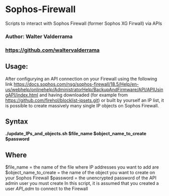 # Sophos-Firewall #
Scripts to interact with Sophos Firewall (former Sophos XG Firwall) via APIs

### Author: Walter Valderrama ###
### https://github.com/waltervalderrama ###

## Usage:
After configurying an API connection on your Firewall using the following link 
https://docs.sophos.com/nsg/sophos-firewall/18.5/Help/en-us/webhelp/onlinehelp/AdministratorHelp/BackupAndFirmware/API/APIUsingAPI/index.html 
and having downloaded (for example from https://github.com/firehol/blocklist-ipsets.git) or built by yourself an IP list, it is possible to create
massively many single IP objects on Sophos Firewall.

## Syntax
**./update_IPs_and_objects.sh $file_name $object_name_to_create $password**

## Where
$file_name = the name of the file where IP addresses you want to add are
$object_name_to_create = the name of the object you want to create on your Sophos Firewall
$password = the unencrypted password of the API admin user you must create
In this script, it is assumed that you created a user *API_adm* to connect to the Firewall
